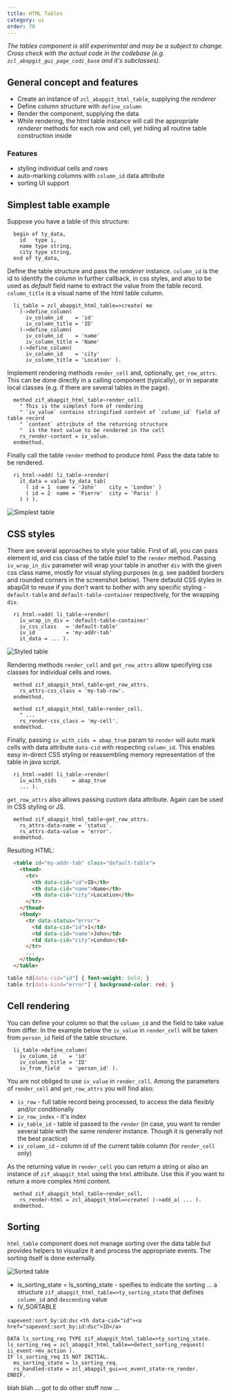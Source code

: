 ```yaml
---
title: HTML Tables
category: ui
order: 70
---
```


_The tables component is still experimental and may be a subject to change. Cross check with the actual code in the codebase (e.g. `zcl_abapgit_gui_page_codi_base` and it's subclasses)._

## General concept and features

- Create an instance of `zcl_abapgit_html_table`, supplying the _renderer_
- Define column structure with `define_column`
- Render the component, supplying the data
- While rendering, the html table instance will call the appropriate _renderer_ methods for each row and cell, yet hiding all routine table construction inside

### Features

- styling individual cells and rows
- auto-marking columns with `column_id` data attribute
- sorting UI support

## Simplest table example

Suppose you have a table of this structure:

```abap
  begin of ty_data,
    id   type i,
    name type string,
    city type string,
  end of ty_data,
```

Define the table structure and pass the _renderer_ instance. `column_id` is the id to identify the column in further callback, in css styles, and also to be used as _default_ field name to extract the value from the table record. `column_title` is a visual name of the html table column.

```abap
  li_table = zcl_abapgit_html_table=>create( me
    )->define_column(
      iv_column_id    = 'id'
      iv_column_title = 'ID'
    )->define_column(
      iv_column_id    = 'name'
      iv_column_title = 'Name'
    )->define_column(
      iv_column_id    = 'city'
      iv_column_title = 'Location' ).
```

Implement rendering methods `render_cell` and, optionally, `get_row_attrs`. This can be done directly in a calling component (typically), or in separate local classes (e.g. if there are several tables in the page).

```abap
  method zif_abapgit_html_table~render_cell.
    " This is the simplest form of rendering
    " `iv_value` contains stringified content of `column_id` field of table record
    " `content` attribute of the returning structure
    "  is the text value to be rendered in the cell
    rs_render-content = iv_value.
  endmethod.
```

Finally call the table `render` method to produce html. Pass the data table to be rendered.

```abap
  ri_html->add( li_table->render(
    it_data = value ty_data_tab(
      ( id = 1  name = 'John'    city = 'London' )
      ( id = 2  name = 'Pierre'  city = 'Paris' )
    ) ) ).
```

![Simplest table](/img/ui_table_simple.png)

## CSS styles

There are several approaches to style your table. First of all, you can pass element id, and css class of the table itslef to the `render` method. Passing `iv_wrap_in_div` parameter will wrap your table in another `div` with the given css class name, mostly for visual styling purposes (e.g. see padded borders and rounded corners in the screenshot below). There defauld CSS styles in abapGit to reuse if you don't want to bother with any specific styling - `default-table` and `default-table-container` respectively, for the wrapping `div`.

```abap
  ri_html->add( li_table->render(
    iv_wrap_in_div = 'default-table-container'
    iv_css_class   = 'default-table'
    iv_id          = 'my-addr-tab'
    it_data = ... ).
```

![Styled table](/img/ui_table_styled.png)

Rendering methods `render_cell` and `get_row_attrs` allow specifying css classes for individual cells and rows.

```abap
  method zif_abapgit_html_table~get_row_attrs.
    rs_attrs-css_class = 'my-tab-row'.
  endmethod.

  method zif_abapgit_html_table~render_cell.
    " ...
    rs_render-css_class = 'my-cell'.
  endmethod.
```

Finally, passing `iv_with_cids = abap_true` param to `render` will auto mark cells with data attribute `data-cid` with respecting `column_id`. This enables easy in-direct CSS styling or reassembling memory representation of the table in java script.

```abap
  ri_html->add( li_table->render(
    iv_with_cids     = abap_true
    ... ).
```

`get_row_attrs` also allows passing custom data attribute. Again can be used in CSS styling or JS.

```abap
  method zif_abapgit_html_table~get_row_attrs.
    rs_attrs-data-name = 'status'.
    rs_attrs-data-value = 'error'.
  endmethod.
```

Resulting HTML:

```html
  <table id="my-addr-tab" class="default-table">
    <thead>
      <tr>
        <th data-cid="id">ID</th>
        <th data-cid="name">Name</th>
        <th data-cid="city">Location</th>
      </tr>
    </thead>
    <tbody>
      <tr data-status="error">
        <td data-cid="id">1</td>
        <td data-cid="name">John</td>
        <td data-cid="city">London</td>
      </tr>
      ...
    </tbody>
  </table>

```

```css
table td[data-cid="id"] { font-weight: bold; }
table tr[data-kind="error"] { background-color: red; }
```

## Cell rendering

You can define your column so that the `column_id` and the field to take value from differ. In the example below the `iv_value` in `render_cell` will be taken from `person_id` field of the table structure.

```abap
  li_table->define_column(
    iv_column_id    = 'id'
    iv_column_title = 'ID'
    iv_from_field   = 'person_id' ).
```

You are not obliged to use `iv_value` in `render_cell`. Among the parameters of `render_cell` and `get_row_attrs` you will find also:

- `is_row` - full table record being processed, to access the data flexibly and/or conditionally
- `iv_row_index` - it's index
- `iv_table_id` - table id passed to the `render` (in case, you want to render several table with the same _renderer_ instance. Though it is generally not the best practice)
- `iv_column_id` - column id of the current table column (for `render_cell` only)

As the returning value in `render_cell` you can return a string or also an instance of `zif_abapgit_html` using the `html` attribute. Use this if you want to return a more complex html content.

```abap
  method zif_abapgit_html_table~render_cell.
    rs_render-html = zcl_abapgit_html=>create( )->add_a( ... ).
  endmethod.
```

## Sorting

`html_table` component does not manage sorting over the data table but provides helpers to visualize it and process the appropriate events. The sorting itself is done externally.

![Sorted table](/img/ui_table_sorted.png)

- is_sorting_state = ls_sorting_state - speifies to indicate the sorting ... a structure `zif_abapgit_html_table=>ty_sorting_state` that defines `column_id` and `descending` value
- IV_SORTABLE

`sapevent:sort_by:id:dsc`
`<th data-cid="id"><a href="sapevent:sort_by:id:dsc">ID</a>`

    DATA ls_sorting_req TYPE zif_abapgit_html_table=>ty_sorting_state.
    ls_sorting_req = zcl_abapgit_html_table=>detect_sorting_request( ii_event->mv_action ).
    IF ls_sorting_req IS NOT INITIAL.
      ms_sorting_state = ls_sorting_req.
      rs_handled-state = zcl_abapgit_gui=>c_event_state-re_render.
    ENDIF.

blah blah ... got to do other stuff now ...
